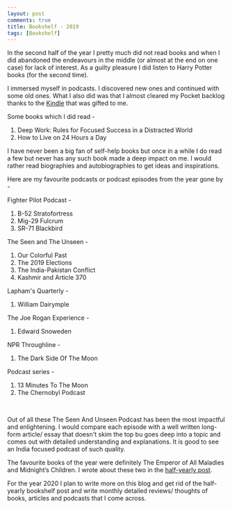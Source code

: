 ```yaml
---
layout: post
comments: true
title: Bookshelf - 2019
tags: [Bookshelf]
---
```


In the second half of the year I pretty much did not read books and when I did abandoned the endeavours in the middle (or almost at the end on one case) for lack of interest. As a guilty pleasure I did listen to Harry Potter books (for the second time). 

I immersed myself in podcasts. I discovered new ones and continued with some old ones. What I also did was that I almost cleared my Pocket backlog thanks to the [Kindle](https://krtkush.com/2019/10/12/Kindle.html) that was gifted to me.

Some books which I did read - 

1. Deep Work: Rules for Focused Success in a Distracted World
2. How to Live on 24 Hours a Day


I have never been a big fan of self-help books but once in a while I do read a few but never has any such book made a deep impact on me. I would rather read biographies and autobiographies to get ideas and inspirations.

Here are my favourite podcasts or podcast episodes from the year gone by -

Fighter Pilot Podcast -

1. B-52 Stratofortress
2. Mig-29 Fulcrum
3. SR-71 Blackbird

The Seen and The Unseen -

1. Our Colorful Past 
2. The 2019 Elections
3. The India-Pakistan Conflict
4. Kashmir and Article 370

Lapham's Quarterly -

1. William Dairymple

The Joe Rogan Experience - 

1. Edward Snoweden

NPR Throughline -

1. The Dark Side Of The Moon

Podcast series -
 
1. 13 Minutes To The Moon
2. The Chernobyl Podcast

<br>

Out of all these The Seen And Unseen Podcast has been the most impactful and enlightening. I would compare each episode with a well written long-form article/ essay that doesn't skim the top bu goes deep into a topic and comes out with detailed understanding and explanations. It is good to see an India focused podcast of such quality. 

The favourite books of the year were definitely The Emperor of All Maladies and Midnight’s Children. I wrote about these two in the [half-yearly post](https://krtkush.com/2019/07/14/bookshelf-July-2019.html).

For the year 2020 I plan to write more on this blog and get rid of the half-yearly bookshelf post and write monthly detailed reviews/ thoughts of books, articles and podcasts that I come across.